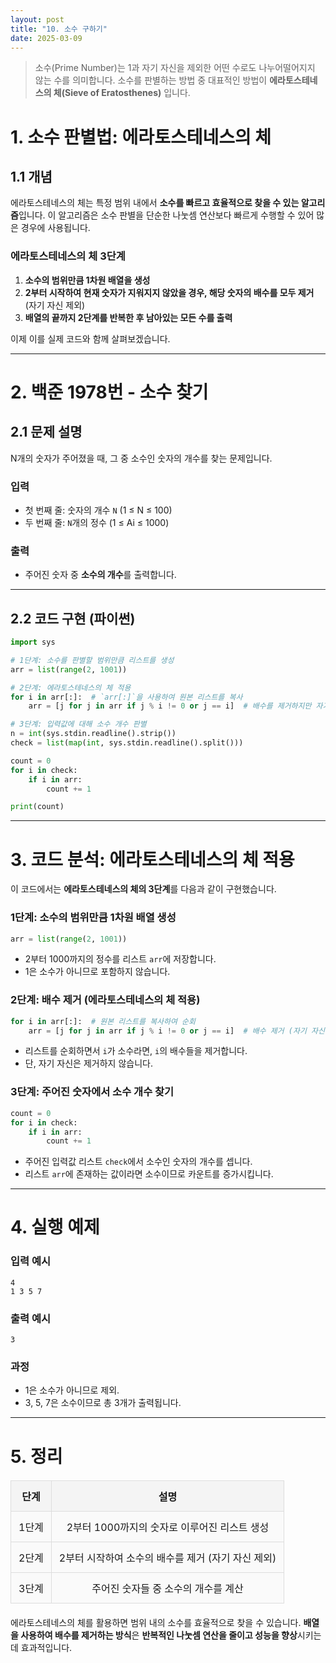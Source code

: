```yaml
---
layout: post
title: "10. 소수 구하기"
date: 2025-03-09
---
```


> 소수(Prime Number)는 1과 자기 자신을 제외한 어떤 수로도 나누어떨어지지 않는 수를 의미합니다. 소수를 판별하는 방법 중 대표적인 방법이 **에라토스테네스의 체(Sieve of Eratosthenes)** 입니다.

# 1. 소수 판별법: 에라토스테네스의 체

## 1.1 개념
에라토스테네스의 체는 특정 범위 내에서 **소수를 빠르고 효율적으로 찾을 수 있는 알고리즘**입니다. 이 알고리즘은 소수 판별을 단순한 나눗셈 연산보다 빠르게 수행할 수 있어 많은 경우에 사용됩니다.

### **에라토스테네스의 체 3단계**

1. **소수의 범위만큼 1차원 배열을 생성**
2. **2부터 시작하여 현재 숫자가 지워지지 않았을 경우, 해당 숫자의 배수를 모두 제거** (자기 자신 제외)
3. **배열의 끝까지 2단계를 반복한 후 남아있는 모든 수를 출력**

이제 이를 실제 코드와 함께 살펴보겠습니다.

---

# 2. 백준 1978번 - 소수 찾기

## 2.1 문제 설명

N개의 숫자가 주어졌을 때, 그 중 소수인 숫자의 개수를 찾는 문제입니다.

### **입력**
- 첫 번째 줄: 숫자의 개수 `N` (1 ≤ N ≤ 100)
- 두 번째 줄: `N`개의 정수 (1 ≤ Ai ≤ 1000)

### **출력**
- 주어진 숫자 중 **소수의 개수**를 출력합니다.

---

## 2.2 코드 구현 (파이썬)

```python
import sys

# 1단계: 소수를 판별할 범위만큼 리스트를 생성
arr = list(range(2, 1001))

# 2단계: 에라토스테네스의 체 적용
for i in arr[:]:  # `arr[:]`을 사용하여 원본 리스트를 복사
    arr = [j for j in arr if j % i != 0 or j == i]  # 배수를 제거하지만 자기 자신(i)은 남김

# 3단계: 입력값에 대해 소수 개수 판별
n = int(sys.stdin.readline().strip())
check = list(map(int, sys.stdin.readline().split()))

count = 0
for i in check:
    if i in arr:
        count += 1

print(count)
```

---

# 3. 코드 분석: 에라토스테네스의 체 적용

이 코드에서는 **에라토스테네스의 체의 3단계**를 다음과 같이 구현했습니다.

### **1단계: 소수의 범위만큼 1차원 배열 생성**
```python
arr = list(range(2, 1001))
```
- 2부터 1000까지의 정수를 리스트 `arr`에 저장합니다.
- 1은 소수가 아니므로 포함하지 않습니다.

### **2단계: 배수 제거 (에라토스테네스의 체 적용)**
```python
for i in arr[:]:  # 원본 리스트를 복사하여 순회
    arr = [j for j in arr if j % i != 0 or j == i]  # 배수 제거 (자기 자신 제외)
```
- 리스트를 순회하면서 `i`가 소수라면, `i`의 배수들을 제거합니다.
- 단, 자기 자신은 제거하지 않습니다.

### **3단계: 주어진 숫자에서 소수 개수 찾기**
```python
count = 0
for i in check:
    if i in arr:
        count += 1
```
- 주어진 입력값 리스트 `check`에서 소수인 숫자의 개수를 셉니다.
- 리스트 `arr`에 존재하는 값이라면 소수이므로 카운트를 증가시킵니다.

---

# 4. 실행 예제

### **입력 예시**
```
4
1 3 5 7
```

### **출력 예시**
```
3
```

### **과정**
- 1은 소수가 아니므로 제외.
- 3, 5, 7은 소수이므로 총 3개가 출력됩니다.

---

# 5. 정리

| 단계 | 설명 |
|------|------------------------------------------------|
| 1단계 | 2부터 1000까지의 숫자로 이루어진 리스트 생성 |
| 2단계 | 2부터 시작하여 소수의 배수를 제거 (자기 자신 제외) |
| 3단계 | 주어진 숫자들 중 소수의 개수를 계산 |

에라토스테네스의 체를 활용하면 범위 내의 소수를 효율적으로 찾을 수 있습니다.  **배열을 사용하여 배수를 제거하는 방식**은 **반복적인 나눗셈 연산을 줄이고 성능을 향상**시키는 데 효과적입니다.

<style>
  table {
    width: 100%;
    border-collapse: collapse;
    margin: 20px 0;
  }

  th, td {
    border: 2px solid #333;
    padding: 12px;
    text-align: center;
  }

  th {
    background-color: #f4f4f4;
    font-weight: bold;
  }

  td {
    background-color: #fafafa;
  }

  table th, table td {
    border: 1px solid #ddd;
  }
</style>
